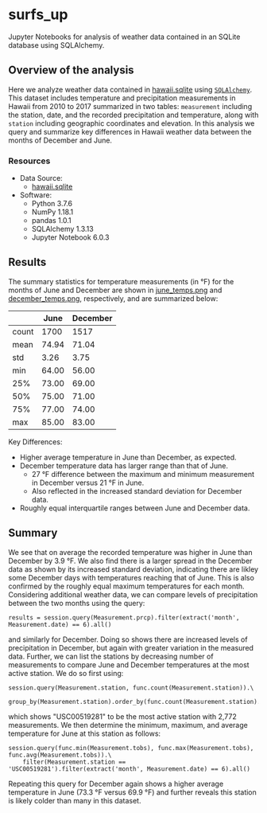 # surfs_up
Jupyter Notebooks for analysis of weather data contained in an SQLite database using SQLAlchemy.

## Overview of the analysis
Here we analyze weather data contained in [hawaii.sqlite](hawaii.sqlite) using [`SQLAlchemy`](https://www.sqlalchemy.org/). This dataset includes
temperature and precipitation measurements in Hawaii from 2010 to 2017 summarized in two tables: `measurement` including the station, date,
and the recorded precipitation and temperature, along with `station` including geographic coordinates and elevation. In this
analysis we query and summarize key differences in Hawaii weather data between the months of December and June.

### Resources
- Data Source:
  - [hawaii.sqlite](hawaii.sqlite)
- Software:
  - Python 3.7.6
  - NumPy 1.18.1
  - pandas 1.0.1
  - SQLAlchemy 1.3.13
  - Jupyter Notebook 6.0.3

## Results
The summary statistics for temperature measurements (in &deg;F) for the months of June and December are shown in
[june_temps.png](Resources/june_temps.png) and [december_temps.png](Resources/december_temps.png), respectively, and are
summarized below:

|        | June | December |
| ------ | ---- | -------- |
| count  | 1700 | 1517     |
| mean   | 74.94 | 71.04   |
| std   | 3.26 | 3.75   |
| min   | 64.00 | 56.00   |
| 25%   | 73.00 | 69.00   |
| 50%   | 75.00 | 71.00   |
| 75%   | 77.00 | 74.00   |
| max   | 85.00 | 83.00   |

Key Differences:
- Higher average temperature in June than December, as expected.
- December temperature data has larger range than that of June.
  - 27 &deg;F difference between the maximum and minimum measurement in December versus 21 &deg;F in June.
  - Also reflected in the increased standard deviation for December data.
- Roughly equal interquartile ranges between June and December data.

## Summary
We see that on average the recorded temperature was higher in June than December by 3.9 &deg;F. We also find there is a larger spread in the
December data as shown by its increased standard deviation, indicating there are likley some December days with temperatures reaching that
of June. This is also confirmed by the roughly equal maximum temperatures for each month. Considering additional weather data, we can compare
levels of precipitation between the two months using the query:
```
results = session.query(Measurement.prcp).filter(extract('month', Measurement.date) == 6).all()
```
and similarly for December. Doing so shows there are increased levels of precipitation in December, but again with greater variation in the measured
data. Further, we can list the stations by decreasing number of measurements to compare June and December temperatures at the most active station.
We do so first using:
```
session.query(Measurement.station, func.count(Measurement.station)).\
    group_by(Measurement.station).order_by(func.count(Measurement.station).desc()).all()
```
which shows "USC00519281" to be the most active station with 2,772 measurements. We then determine the minimum, maximum, and average temperature
for June at this station as follows:
```
session.query(func.min(Measurement.tobs), func.max(Measurement.tobs), func.avg(Measurement.tobs)).\
    filter(Measurement.station == 'USC00519281').filter(extract('month', Measurement.date) == 6).all()
```
Repeating this query for December again shows a higher average temperature in June (73.3 &deg;F versus 69.9 &deg;F) and further reveals this station
is likely colder than many in this dataset.
